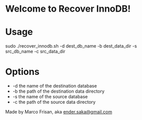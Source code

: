 # Welcome to Recover InnoDB!


# Usage

sudo ./recover_innodb.sh -d dest_db_name -b dest_data_dir -s src_db_name -c src_data_dir

# Options

- -d the name of the destination database
- -b the path of the destination data directory
- -s the name of the source database
- -c the path of the source data directory

Made by Marco Frisan, aka ender.saka@gmail.com
